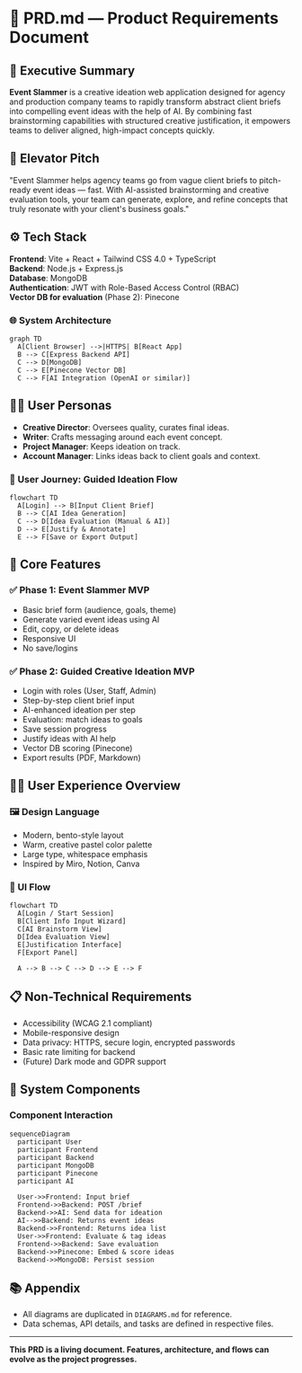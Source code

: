 # 📘 PRD.md — Product Requirements Document

## 🧠 Executive Summary

**Event Slammer** is a creative ideation web application designed for agency and production company teams to rapidly transform abstract client briefs into compelling event ideas with the help of AI. By combining fast brainstorming capabilities with structured creative justification, it empowers teams to deliver aligned, high-impact concepts quickly.

## 🚀 Elevator Pitch

"Event Slammer helps agency teams go from vague client briefs to pitch-ready event ideas — fast. With AI-assisted brainstorming and creative evaluation tools, your team can generate, explore, and refine concepts that truly resonate with your client's business goals."

## ⚙️ Tech Stack

**Frontend**: Vite + React + Tailwind CSS 4.0 + TypeScript\
**Backend**: Node.js + Express.js\
**Database**: MongoDB\
**Authentication**: JWT with Role-Based Access Control (RBAC)\
**Vector DB for evaluation** (Phase 2): Pinecone

### 🌐 System Architecture

```mermaid
graph TD
  A[Client Browser] -->|HTTPS| B[React App]
  B --> C[Express Backend API]
  C --> D[MongoDB]
  C --> E[Pinecone Vector DB]
  C --> F[AI Integration (OpenAI or similar)]
```

## 🧑‍💼 User Personas

- **Creative Director**: Oversees quality, curates final ideas.
- **Writer**: Crafts messaging around each event concept.
- **Project Manager**: Keeps ideation on track.
- **Account Manager**: Links ideas back to client goals and context.

### 👣 User Journey: Guided Ideation Flow

```mermaid
flowchart TD
  A[Login] --> B[Input Client Brief]
  B --> C[AI Idea Generation]
  C --> D[Idea Evaluation (Manual & AI)]
  D --> E[Justify & Annotate]
  E --> F[Save or Export Output]
```

## 🧩 Core Features

### ✅ Phase 1: Event Slammer MVP

- Basic brief form (audience, goals, theme)
- Generate varied event ideas using AI
- Edit, copy, or delete ideas
- Responsive UI
- No save/logins

### ✅ Phase 2: Guided Creative Ideation MVP

- Login with roles (User, Staff, Admin)
- Step-by-step client brief input
- AI-enhanced ideation per step
- Evaluation: match ideas to goals
- Save session progress
- Justify ideas with AI help
- Vector DB scoring (Pinecone)
- Export results (PDF, Markdown)

## 🧑‍💻 User Experience Overview

### 🖼️ Design Language

- Modern, bento-style layout
- Warm, creative pastel color palette
- Large type, whitespace emphasis
- Inspired by Miro, Notion, Canva

### 🧭 UI Flow

```mermaid
flowchart TD
  A[Login / Start Session]
  B[Client Info Input Wizard]
  C[AI Brainstorm View]
  D[Idea Evaluation View]
  E[Justification Interface]
  F[Export Panel]

  A --> B --> C --> D --> E --> F
```

## 📋 Non-Technical Requirements

- Accessibility (WCAG 2.1 compliant)
- Mobile-responsive design
- Data privacy: HTTPS, secure login, encrypted passwords
- Basic rate limiting for backend
- (Future) Dark mode and GDPR support

## 🧱 System Components

### Component Interaction

```mermaid
sequenceDiagram
  participant User
  participant Frontend
  participant Backend
  participant MongoDB
  participant Pinecone
  participant AI

  User->>Frontend: Input brief
  Frontend->>Backend: POST /brief
  Backend->>AI: Send data for ideation
  AI-->>Backend: Returns event ideas
  Backend->>Frontend: Returns idea list
  User->>Frontend: Evaluate & tag ideas
  Frontend->>Backend: Save evaluation
  Backend->>Pinecone: Embed & score ideas
  Backend->>MongoDB: Persist session
```

## 📚 Appendix

- All diagrams are duplicated in `DIAGRAMS.md` for reference.
- Data schemas, API details, and tasks are defined in respective files.

---

**This PRD is a living document. Features, architecture, and flows can evolve as the project progresses.**

